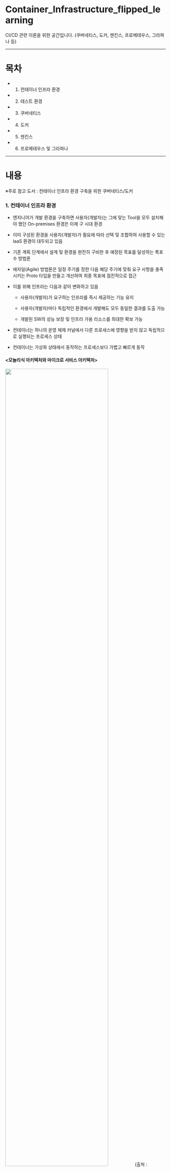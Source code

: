 # Container_Infrastructure_flipped_learning
CI/CD 관련 이론을 위한 공간입니다. (쿠버네티스, 도커, 젠킨스, 프로메테우스, 그라파나 등)

---
# 목차
- 1. 컨테이너 인프라 환경
- 2. 테스트 환경
- 3. 쿠버네티스
- 4. 도커
- 5. 젠킨스
- 6. 프로메테우스 및 그라파나
---
# 내용

※주로 참고 도서 : 컨테이너 인프라 환경 구축을 위한 쿠버네티스/도커

### 1. 컨테이너 인프라 환경

- 엔지니어가 개발 환경을 구축하면 사용자(개발자)는 그에 맞는 Tool을 모두 설치해야 했던 On-premises 환경은 이제 구 시대 환경

- 이미 구성된 환경을 사용자(개발자)가 필요에 따라 선택 및 조합하여 사용할 수 있는 IaaS 환경이 대두되고 있음

- 기존 계획 단계에서 설계 및 환경을 완전히 구비한 후 예정된 목표를 달성하는 폭포수 방법론

- 애자일(Agile) 방법론은 일정 주기를 정한 다음 해당 주기에 맞춰 요구 사항을 충족시키는 Proto 타입을 만들고 개선하여 최종 목표에 점진적으로 접근

- 이를 위해 인프라는 다음과 같이 변화하고 있음

  - 사용자(개발자)가 요구하는 인프라를 즉시 제공하는 기능 유지
  
  - 사용자(개발자)마다 독립적인 환경에서 개발해도 모두 동일한 결과를 도출 가능
  
  - 개발된 SW의 성능 보장 및 인프라 가용 리소스를 최대한 확보 가능

- 컨테이너는 하나의 운영 체제 커널에서 다른 프로세스에 영향을 받지 않고 독립적으로 실행되는 프로세스 상태

- 컨테이너는 가상화 상태에서 동작하는 프로세스보다 가볍고 빠르게 동작

#### <모놀리식 아키텍처와 마이크로 서비스 아키텍처>

<img src="https://user-images.githubusercontent.com/101415950/196708479-94084c8b-e211-41ac-9583-0c56c9c744fb.png" width="80%" height="80%">
(출처 : https://blog.lgcns.com/1278)

- 모놀리식 아키텍처
	
	- 하나의 큰 목적이 있는 서비스 또는 애플리케이션에 여러 기능이 통합된 구조
	
	- 하나의 결합된 코드로 구성되므로 초기 단계에서 설계하기 용이
	
	- 개발이 좀 더 단순하고 코드 관리가 간편
	
	- 운영하는 과정에서 수정이 많을 경우, 결합도가 높아 하나의 서비스 수정이 다른 서비스에 영향끼칠 수 있음

	- 소규모 프로젝트에 적합

- 마이크로 서비스 아키텍처

	- 개별 기능을 하는 작은 서비스를 각각 개발하여 연결하는 방식으로 각 서비스가 독립적으로 동작할 수 있음

	- 개발한 서비스 재활용 용이
	
	- 서비스 수정 시 다른 서비스에 영향을 끼칠 가능성이 적어 사용량 변환에 따라 특정 서비스 확장 가능

	- 사용자의 요구 사항에 따라 가용성을 즉각적으로 확보해야 하는 IaaS 환경에 적합

	- 모놀리식 아키텍처에 비해 복잡도가 높고 각 서비스가 서로 유기적으로 통신하는 구조이므로 네트워크를 통한 호출 횟수가 증가   
	  => 성능에 영향

	- 대규모 프로젝트에 적합

#### <컨테이너 인프라 환경 지원 도구>

- 컨테이너 인프라 환경은 컨테이너, 컨테이너 관리, 개발 환경 구성 및 배포 자동화, 모니터링으로 구성

- 도커

	- 컨테이너 환경에서 독립적으로 애플리케이션을 실행할 수 있도록 컨테이너를 만들고 관리하는 것을 지원

	- 운영체제 환경 관계없이 독립적인 환경에서 일관적인 결과 보장

- 쿠버네티스

	- 다수의 컨테이너 관리에 사용

	- 컨테이너 자동 배포, 배포된 컨테이너에 대한 동작 보증, 부하에 따른 동적 확장 등 기능 제공
	
	- 컨테이너 인프라에 필요한 기능을 통합하고 관리하는 솔루션

	- 컨테이너 인프라를 기반으로 다양한 서비스를 효율적으로 관리하는 환경 제공
	
	- 내외부와 유연하게 연결하는 역할

- 젠킨스

	- 빌드, 테스트, 패키지화, 배포 단계 모두 자동화하여 계발 단계를 표준화하는 CI/CD 제공
	
	- 개발된 코드의 빠른 적용과 효과적인 관리를 통해 개발 생산성을 높이는 데 초점이 맞춰져 있음

	- 단일 기능을 빠르게 개발해 적용해야 하는 환경에 적합(=컨테이너 인프라 환경)

- 프로메테우스 및 그라파나

	- 모니터링을 위한 도구

	- 프로메테우스는 상태 데이터를 수집

	- 그라파나는 프로메테우스로 수집한 데이터를 시각화

	- 컨테이너 인프라 환경에서 많은 종류의 소규모 기능이 각각 나누어 개발되기 때문에 중앙 모니터링이 필요

	- 프로메테우스 및 그라파나는 컨테이너로 패키징이 되어 동작하며 최소환의 자원으로 쿠버네티스 클러스터 상태를 시작적으로 표현

---
### 2. 테스트 환경 구성

- 코드형 인프라

	- 코드로 하드웨어를 설정 후 운영체제 설치 및 네트워크 구성하여 개발환경 구층

	- 코드로 인프라를 소프트웨어처럼 다룸

- 버추얼 박스

	- 가상화 소프트웨어

	- 다운로드 링크 : https://www.virtualbox.org/wiki/Download_Old_Builds_6_1 (6.1.12버전)

	- 모두 기본상태로 next 클릭 후 설치 완료

- 베이그런트

	- 프로비저닝(provisioning) 기능 수행
	
		- 사용자의 요구에 맞게 시스템 자원을 할당, 배치, 배포

		- 필요할 때 시스템을 사용할 수 있는 상태로 변경

	- 다운로드 링크 : https://www.vagrantup.com/downloads (2.2.9버전)

	- 모두 기본상태로 next 클릭 후 설치 완료

	- vagrant init : 프로비저닝을 위한 기초 파일 생성

	- vagrant up : Vagrantfile을 읽어 프로비저닝 진행
	
	- vagrant halt : 베이그런트에서 다루는 가상 머신 종료
	
	- vagrant destroy : 베이그런트에서 관리하는 가상 머신 삭제
	
	- vagrant ssh : 베이그런트에서 관리하는 가상 머신에 ssh로 접속

	- vagrant provision : 베이그런트에서 관리하는 가상 머신에 변경된 설정 적용

#### <Tool 정상 동작 확인>

- 먼저 프로비저닝을 위한 코드 작성 후 베이그런트에서 호출한 뒤 버추얼 박스에 운영 체제 설치

- 베이그런트 설치 디렉터리(c:\HashiCorp)에 프로비저닝을 위한 코드 작성 권장

- vagrant init으로 생성 후 바로 vagrant up 실행하면 Vagrantfile이 config.vm.box = "base"로 설정되어 있어 base이미지를 찾지 못하여 에러 발생

- config.vm.box = "base"를 config.vm.box = "sysnet4admin/CentOS-k8s"으로 변경 후 저장하여 이미지 설정 필요

#### <베어그런트로 테스트 환경 구축>

Vagrantfile을 수정하여 원하는 구성이 자동으로 CentOS에 입력되도록 수행

[Vagrantfile 예시 코드]
```
#do |이름|으로 시작한 작업은 end로 종료
#Providier는 베이그런트를 통해 제공되는 코드가 실제로 가상 머신으로 배포되게 하는 소프트웨어
#auto_correct:true는 포트가 중복되면 포트가 자동으로 변경

# -*- mode: ruby -*-				 	#루비(ruby) 언어임을 인식하는 호환 코드
# vi: set ft=ruby :				 	#ft는 파일 종류(file type)의 약자

Vagrant.configure("2") do |config|		 	#"2"는 API 버전, do |config|는 베이그런드 설정의 시작
  N = 3 # max number of worker nodes			#쿠버네티스에서 작업을 수행할 worker node 수 설정(args: N을 통해 넘길 수 있음)
  Ver = '1.18.4' # Kubernetes Version to install	#쿠버네키스 버전을 변수로 설정

  #=============#
  # Master Node #
  #=============#

    config.vm.define "m-k8s" do |cfg|			#가상머신을 "m-k8s"로 정의, do |cfg|를 추가해 원하는 설정으로 변경
      cfg.vm.box = "sysnet4admin/CentOS-k8s"		#do |cfg|에서 적용한 내용을 받아 cfg.vm.box로 변경
      cfg.vm.provider "virtualbox" do |vb|		#Provider를 버추얼박스로 정의, 버추얼 박스에 필요한 설정을 정의하기 위해 do |vb| 추가
        vb.name = "m-k8s(github_SysNet4Admin)"		#가상머신 이름
        vb.cpus = 2					#CPU 수
        vb.memory = 3072				#메모리 크기
        vb.customize ["modifyvm", :id, "--groups", "/k8s-SgMST-1.13.1(github_SysNet4Admin)"]	#소속된 그룹 명시
      end						#들여쓰기 위치 정확하게
      cfg.vm.host_name = "m-k8s"			#가상머신 자체 설정으로 호스트이름 설정
      cfg.vm.network "private_network", ip: "192.168.1.10"	#호스트 전용 네트워크를 private_network로 설정, eth1 인터페이스를 Host-Only로 구성하고 IP 지정
      cfg.vm.network "forwarded_port", guest: 22, host: 60010, auto_correct: true, id: "ssh"	#ssh통신은 호스트 60010번을 게스트 22번으로 전달되도록 구성
      cfg.vm.synced_folder "../data", "/vagrant", disabled: true	#호스트(PC)와 게스트(가상 머신) 사이에 디렉터리 동기화가 이루어지지 않게 disabled:true 설정
      cfg.vm.provision "shell", path: "config.sh", args: N	#vm.provision "shell" 구문으로 경로에 있는 파일("config.sh")을 게스트(CentOS) 내부에서 호출하여 실행
      cfg.vm.provision "shell", path: "install_pkg.sh", args: [ Ver, "Main" ]	#변수 Ver, 문자 "Main"을 install_pkg.sh로 넘김
      cfg.vm.provision "shell", path: "master_node.sh"	#쿠버네티스 Master Node를 위한 "master_node.sh" 코드 추가
    end

  #==============#
  # Worker Nodes #
  #==============#

  (1..N).each do |i|					#1에서 3까지 반복하는 반복문으로 (1..N).each로 이루어짐
    config.vm.define "w#{i}-k8s" do |cfg|		#해당 값은 |i|를 통해 #{i}로 치환하여 사용
      cfg.vm.box = "sysnet4admin/CentOS-k8s"
      cfg.vm.provider "virtualbox" do |vb|
        vb.name = "w#{i}-k8s(github_SysNet4Admin)"
        vb.cpus = 1
        vb.memory = 2560
        vb.customize ["modifyvm", :id, "--groups", "/k8s-SgMST-1.13.1(github_SysNet4Admin)"]
      end
      cfg.vm.host_name = "w#{i}-k8s"
      cfg.vm.network "private_network", ip: "192.168.1.10#{i}"
      cfg.vm.network "forwarded_port", guest: 22, host: "6010#{i}", auto_correct: true, id: "ssh"
      cfg.vm.synced_folder "../data", "/vagrant", disabled: true
      cfg.vm.provision "shell", path: "config.sh", args: N
      cfg.vm.provision "shell", path: "install_pkg.sh", args: Ver
      cfg.vm.provision "shell", path: "work_nodes.sh"	#쿠버네티스 Worker Node를 위한 "work_node.sh" 코드 추가
    end
  end
end
```

[config.sh 예시 코드]
```
#!/usr/bin/env bash

# vim configuration 
echo 'alias vi=vim' >> /etc/profile			#vi를 호출하면 vim을 호출(코드에  하이라이트를 넣어 코드를 쉽게 구분하기 위함)

# swapoff -a to disable swapping
swapoff -a						#스왑되지 않도록 설정(쿠버네티스 설치 요구 조건을 충족하기 위해)
# sed to comment the swap partition in /etc/fstab
sed -i.bak -r 's/(.+ swap .+)/#\1/' /etc/fstab		#시스템이 다시 시작되더라도 스왑되지 않도록 설정

# kubernetes repo
gg_pkg="packages.cloud.google.com/yum/doc" # Due to shorten addr for key #리포지터리를 설정하기 위한 경로를 변수로 처리(간략화)
cat <<EOF > /etc/yum.repos.d/kubernetes.repo 		#쿠버네티스를 내려받을 리포티터리 설정 시작
[kubernetes]
name=Kubernetes
baseurl=https://packages.cloud.google.com/yum/repos/kubernetes-el7-x86_64
enabled=1
gpgcheck=0
repo_gpgcheck=0
gpgkey=https://${gg_pkg}/yum-key.gpg https://${gg_pkg}/rpm-package-key.gpg
EOF							#쿠버네티스를 내려받을 리포티터리 설정 끝

# Set SELinux in permissive mode (effectively disabling it)
setenforce 0						#selinux가 제한적으로 사용되지 않도록 permissive 모드로 변경
sed -i 's/^SELINUX=enforcing$/SELINUX=permissive/' /etc/selinux/config

# RHEL/CentOS 7 have reported traffic issues being routed incorrectly due to iptables bypassed
cat <<EOF >  /etc/sysctl.d/k8s.conf			#브리지 네트워크를 통과하는 IPv4와 IPv6의 패킷을 iptables가 관리하게 설정
net.bridge.bridge-nf-call-ip6tables = 1			#Pod(쿠버네티스에서 실행되는 객체의 최소 단위)의 통신을 iptables로 제어
net.bridge.bridge-nf-call-iptables = 1			#필요에 따라 IPVS 같은 방식으로 구성
EOF
modprobe br_netfilter					#br_netfilter 커널 모듈을 사용하여 브리지로 네트워크를 구성
							#IP 마스커레이드를 사용하여 내부 네트워크랑 외부 네트워크를 분리
							#IP 마스커레이드는 커널에서 제공하는 NAT 기능을 의미
							#br_netfilter 적용함으로써 iptables이 활성화

# local small dns & vagrant cannot parse and delivery shell code.
echo "192.168.1.10 m-k8s" >> /etc/hosts			#쿠버네티스 안에서 노드 간 통신을 이름으로 할 수 있게 하기 위한 구문
for (( i=1; i<=$1; i++  )); do echo "192.168.1.10$i w$i-k8s" >> /etc/hosts; done	#각 노드의 호스트 이름과 IP를 /etc/hosts에 설정
							#이때 Worker Node는 넘겨받은 N변수에 맞게 동적으로 생성됨
# config DNS  
cat <<EOF > /etc/resolv.conf				#외부와 통신할 수 있는 DNS 서버 지정
nameserver 1.1.1.1 #cloudflare DNS
nameserver 8.8.8.8 #Google DNS
EOF
```

[install_pkg.sh 예시 코드]

```
#!/usr/bin/env bash

# install packages 
yum install epel-release -y
yum install vim-enhanced -y
yum install git -y					#깃허브에서 코드를 내려받을 수 있게 Git을 설치

# install docker 
yum install docker -y && systemctl enable --now docker	#쿠버네티스를 관리하는 컨테이너를 설치하기 위해 도커를 설치하고 구동

# install kubernetes cluster 
yum install kubectl-$1 kubelet-$1 kubeadm-$1 -y		#넘겨받은 버전의 kubectl, kubelet, kubeadm 설치
systemctl enable --now kubelet				#kubelet 시작

# git clone _Book_k8sInfra.git 
if [ $2 = 'Main' ]; then				#전체 실행 코드를 Master Node에만 내려받도록 설정($2는 두번 째로 넘겨받은 값)
  git clone https://github.com/sysnet4admin/_Book_k8sInfra.git	#Git에서 코드를 내려받음
  mv /home/vagrant/_Book_k8sInfra $HOME			#내려받은 코드를 홈디렉터리(/root)로 옮김
  find $HOME/_Book_k8sInfra/ -regex ".*\.\(sh\)" -exec chmod 700 {} \;	#배시 스크립트(.sh)를 find로 찾아 바로 실행가능한 상태가 되도록 chmod 700 설정
fi
```

[master_node.sh 예시 코드]
```
#!/usr/bin/env bash

# init kubernetes 					#kubeadm을 통해 쿠버네티스 worker node를 받아들일 준비를 함
kubeadm init --token 123456.1234567890123456 --token-ttl 0 \	#토큰을 123456.1234567890123456로 지정하고 유지되는 시간(time to live)을 0으로 설정(기본 값인 24시간 후에 토큰이 계속 유지)
--pod-network-cidr=172.16.0.0/16 --apiserver-advertise-address=192.168.1.10	#Worker Node가 정해진 토큰에 들어오게 함
							#쿠버네티스가 자동으로 컨테이너에 부여하는 네트워크를 172.16.0.0/16(176.16.0.1 ~ 172.16.255.254)으로 제공
							#Worker Node에 접속하는 API 서버의 IP를 192.168.1.10으로 지정(Worker Node들이 자동으로 API 서버에 연결)
# config for master node only 
mkdir -p $HOME/.kube					#Master Node에서 현재 사용자가 쿠버네티스를 정상적으로 구동할 수 있게 하는 구문
cp -i /etc/kubernetes/admin.conf $HOME/.kube/config	#설정 파일을 루트의 홈디렉터리(/root)에 복사
chown $(id -u):$(id -g) $HOME/.kube/config		#쿠버네티스를 이용할 사용자에게 권한 부여

# config for kubernetes's network 
kubectl apply -f \					#CNI(컨테이너 네트워크 인터페이스)인 Calico의 설정을 적용해 쿠버네티스의 네트워크를 구성
https://raw.githubusercontent.com/sysnet4admin/IaC/master/manifests/172.16_net_calico.yaml
```

[work_nodes.sh 예시 코드]
```
#kubeadm을 이용하여 Master Node에 접속
#접속 시 연결에 필요한 토큰은 기존 Master Node에서 생성한 123456.1234567890123456 사용
#간단히 구성하기 위해 --discovery-token-unsafe-skip-ca-verification으로 인증 무시
#API 서버 주소인 192.168.1.10으로 기본 포트 번호인 6443 포트에 접속하도록 설정

#!/usr/bin/env bash

# config for work_nodes only 
kubeadm join --token 123456.1234567890123456 \
             --discovery-token-unsafe-skip-ca-verification 192.168.1.10:6443
```

#### <id: "ssh"로 설정하는 이유>

- ssh 서비스의 기본 포트 번호인 22번을 id: "ssh"로 설정하지 않으면 중복된 두개의 포트로 설정

- 자기 자신(127.0.0.1/localhost)의 2222번 포트로 오는 내용과 모든 IP(0.0.0.0)의 60010 포트에서 오는 내용을 게스트의 22번으로 포워딩

```
vagrant port
	22(guest) => 2222(host)
	22(guest) => 60010(host)

netstat -an | findstr 2222
netstat -an | findstr 60010
```

- 명시적으로 좋지 않고 설정의 낭비를 줄이기 위해 왠만하면 id: "ssh"를 사용하는 것이 나음

#### <호스트 전용 네트워크가 정상적으로 동작하지 않는 경우>

- 최대 절전 모드나 여러 차례 가상 머신을 다시 시작하는 경우에 호스트 전용 네트워크가 정상적으로 동작하지 않을 수 있음

- 버추얼박스에서 파일>호스트 네트워크 관리자 선택

- 속성 클릭 후 DHCP 서버를 사용하지 않도록 체크를 해제, IPv4 주소에 198.168.1.1 입력

#### <vi(visual editor)와 Vim(visual editor improved)>

- vi는 유닉스 환경에서 사용되는 텍스트 편집기(editor)

- vi와 Vim의 가장 큰 차이점은 Vim은 화살표로 커서가 이동하지만, vi는 H, J, K, L로 커서를 이동

#### <PuTTY와 SuperPuTTY>

- 명령 프롬프트(Command Prompt, cmd.exe)로 가상 머신에 접근할 수 있지만 가상머신마다 각각 명령어를 통해 접근해야 하므로 불편함

- PuTTY는 터미널 접속 프로그램으로 가볍고 다양한 플러그인을 통해 여러 대의 가상 머신에 접근할 수 있음

- 접속 정보를 저장하고 바로 불러와 실행할 수 있는 기능

- 한 번에 한 대씩만 접근 가능

- https://www.chiark.greenend.org.uk/~sgtatham/putty/latest.html 링크의 Alternative binary files 항목에서 다운로드

- SuperPuTTY는 한 번에 여러 대의 가상 머신에 접근하여 분할된 창을 통해 관리

- https://github.com/jimradford/superputty/releases 에서 다운로드

- SuperPuTTY 사용 시 putty.exe 위치를 지정하여 사용

#### <127.0.0.1로 접속하는 이유>

- 192.168.1.0/24 영역대로 가상 머신의 IP를 설정하는 경우

- 현업에서는 데이터 통신과 관리 네트워크를 분리해 사용하는 데 이와 비슷하게 관리 네트워크를 분리

- 192.168.1.0/24에서 문제가 발생해도 접속하는 데 문제가 없음

- 각 가상 머신은 베이그런트에서 NAT로 사용하는 eth0에 고유 포트 포워딩 규칙이 적용 ("forwarded_port", guest: 22, host: 60010)

---
### 3. 쿠버네티스

#### <컨테이너 인프라 환경>

<img src="https://user-images.githubusercontent.com/101415950/197549006-3059f673-f0a2-40b0-8f5b-2f48abeda60f.png" width="80%" height="80%">

- 리눅스 운영 체제의 커널 하나에서 여러 개의 컨테이너가 격리된 상태로 실행되는 인프라 환경

- 컨테이너는 하나 이상의 목적을 위해 독립적으로 작동하는 프로세스

- 개인 환경에서는 1명의 관리자(사용자)가 다양한 응용프로그램을 사용하므로 각각의 프로그램을 컨테이너로 구현할 필요 없음

- 기업 환경에서는 다수의 관리자가 수천 대의 서버를 함께 관리하므로 일관성 유지를 위해 컨테이너 필요

- 여러 사람이 조작하여 설정의 일관성이 떨어진 눈송이 서버를 방지하는 효과

- 가상화 환경에서 각각의 가상 머신이 모두 독립적인 운영체제 커널을 가지고 있어야 하므로 자원을 더 소모하고 성능이 떨어짐

- 컨테이너 인프라 환경은 커널 하나에 컨테이너 여러 개가 격리된 형태로 실행되므로 자원을 효율적으로 사용하고   
  수행해야 하는 단계도 적어 속도 빠름

<img src="https://user-images.githubusercontent.com/101415950/197551826-c1ad029c-920d-4d69-bc39-79f307d38411.png" width="80%" height="80%">
(출처 : https://www.alibabacloud.com/ko/knowledge/difference-between-container-and-virtual-machine)

#### <쿠버네티스(k8s) 정의>

- 쿠버네티스는 컨테이너 오케스트레이션(Orchestration)을 위한 솔루션

- 오케스트레이션은 복잡한 단계를 관리하고 요소들의 유기적인 관계를 미리 정의하여 손쉽게 사용하도록 서비스를 제공하는 것

- 즉 다수의 컨테이너를 유기적으로 연결, 실행, 종료 그리고 상태 추적 및 보존 등 컨테이너를 안정적으로 사용할 수 있게 만들어주는 솔루션

- 이와 비슷한 솔루션은 도커 스웜(소규모 환경에 유용), 메소스(분산 관리 시스템과 연동 필요), 노매드(Consul, Vault 연동)가 있음

#### <쿠버네티스(k8s) 구성 방법>

- 관리형 쿠버네티스
	
	- Public Cloud 업체에서 제공
	
	- EKS(Amazon Elastic Kubernetes Service), AKS(Azure Kubernetes Service), GKE(Google Kubernetes Engine)이 속함
	
	- 구성이 이미 다 갖춰져 있고 Master Node를 클라우드 업체에서 관리

- 설치형 쿠버네티스

	- Suse의 Rancher, RedHat의 Openshift와 같은 플랫폼에서 제공
	
	- 유료

- 구성형 쿠버네티스

	- 사용하는 시스템에 쿠버네티스 클러스터를 자동으로 구성해주는 솔루션
	
	- Kubeadm, kops(kubernetes Operations), KRIB(Kubernetes Rebar Integrated Bootstrap), kubespray가 있음
	
	- Kubeadm은 사용자가 변경하기 수월하고 온프레미스(On-premises)와 클라우드 모두 지원

	- kubespray는 실제 업무 환경에서도 매우 편리하게 쿠버네티스 클러스터를 자동으로 배포할 수 있는 도구

#### <쿠버네티스(k8s) 구성 요소>

- kubectl, kubelet, API 서버, 캘리코, etcd, 컨트롤러 매니저, 스케줄러, kube-proxy, 컨테이너 런타임, 파드 등

- 쿠버네티스 구성 요소는 동시에 여러 개가 존재하는 경우 Hash 코드를 삽입하여 중복된 이름 회피(예시 : calico-node-bf486의 bf486)

- 구성 요소의 이름을 직접 정할 수 있음

- 구성 요소에 문제 발견 시 다시 생성되는 특성을 가지는 파드로 이루어져 있어서 자동으로 이름을 지정하는 것이 관리 수월

- 아래 예시에서 coredns-5644d7b6d9-b4dz9의 5644d7b6d9은 레플리카셋(ReplicaSet)을 무작위 문자열로 변형하여 추가한 것

```
# --all-namespaces는 default(기본 namespaces) 외 모든 것을 표시
# kubectl get pods는 파드를 수집하여 출력

[root@m-k8s ~]#  kubectl get pods --all-namespaces
NAMESPACE     NAME                                       READY   STATUS    RESTARTS   AGE
kube-system   calico-kube-controllers-6bbf58546b-pmk78   1/1     Running   0          36m
kube-system   calico-node-bf486                          1/1     Running   0          31m
kube-system   calico-node-j9plc                          1/1     Running   0          22m
kube-system   calico-node-mnkgd                          1/1     Running   0          27m
kube-system   calico-node-xwxtc                          1/1     Running   0          36m
kube-system   coredns-5644d7b6d9-b4dz9                   1/1     Running   0          36m
kube-system   coredns-5644d7b6d9-jmsxh                   1/1     Running   0          36m
kube-system   etcd-m-k8s                                 1/1     Running   0          35m
kube-system   kube-apiserver-m-k8s                       1/1     Running   0          35m
kube-system   kube-controller-manager-m-k8s              1/1     Running   0          35m
kube-system   kube-proxy-5ltsx                           1/1     Running   0          22m
kube-system   kube-proxy-fzvsx                           1/1     Running   0          36m
kube-system   kube-proxy-gfsc8                           1/1     Running   0          31m
kube-system   kube-proxy-v8lxz                           1/1     Running   0          27m
kube-system   kube-scheduler-m-k8s                       1/1     Running   0          35m 
```

#### <쿠버네티스(k8s) 구성 요소간 통신 : 관리자나 개발자가 파드를 배포할 때>

- 관리자 or 개발자가 파드 배포 명령을 수행했을 때 실행되는 순서는 하기 그림과 같음

- 0 ~ 7번 : 기본 설정으로 배포된 쿠버네티스에서 이루어지는 통신 단계를 구분

- 10번대 : 선택적으로 배포하는 것들로 순서와 상관이 없음

<img src="https://user-images.githubusercontent.com/101415950/197653986-0e0c9c1f-f55d-4071-b344-d753e54be574.png" width="80%" height="80%">

- 0 : kubectl

	- 쿠버네티스 클러스터에 명령을 내리는 역할
	
	- 바로 실행되는 명령 형태인 binary로 배포되므로 Master Node에 있을 필요 없음
	
	- 통상적으로 API 서버와 주로 통신하므로 API 서버가 위치한 Master Node에 구성할 수 있음

- 1 : API 서버

	- 쿠버네티스 클러스터의 중심 역할을 하는 통로
	
	- 상태 값을 저장하는 etcd 등 여러 요소들이 API 서버를 중심으로 두고 통신
	
	- 회사에서 모든 직원과 상황을 관리하고 목표를 설정하는 관리자 역할

- 2 : etcd

	- etc 디렉터리(리눅스의 구성 정보를 가지고 있는 디렉터리)와 distributed(퍼트리다)의 합성어

	- 구성 요소들의 상태 값이 모두 저장되는 장소(etcd 외 다른 구성 요소는 상태 값을 관리하지 않음)
	
	- 회사의 관리자가 모든 보고 내용을 기록하는 노트
	
	- etcd의 정보만 백업되어있으면 긴급한 장애 상황에서도 쿠버네티스 클러스터 복구 가능
	
	- 분산 저장이 가능한 key-value 저장소이므로 복제하여 여러 곳에 저장해 두면 하나의 etcd에 장애가 발생해도 시스템 가용성 확보 가능

	- 멀티 마스터 노드 형태

- 3 : Controller Manager

	- 쿠버네티스 클러스터의 Object 상태 관리
	
	- Worker Node에서 통신 불량인 경우 상태 체크 및 복구는 Controller Manager에 속한 Node Controller에서 이루어짐

	- ReplicaSet Controller는 ReplicaSet에 요청받은 파드 갯수대로 파드 생성

	- EndPoint Controller는 서비스와 파드를 연결하는 역할

	-  Controller Manager에 소속된 다양한 상태 값을 관리하는 주체들이 각자의 역할 수행

- 4 : Scheduler

	- Node의 상태, 자원, 레이블, 요구 조건 등 고려하여 파드를 어떤 Worker Node에 생성할지 결정하고 할당하는 역할

	- 파드를 조건에 맞는 Worker Node에 지정하고, 파드가 Worker Node에 할당된 일정을 관리하는 역할

- 5 : kubelet

	- 파드의 구성 내용(PodSpec)을 받아 컨테이너 런타임으로 전달

	- 파드 내 컨테니어들이 정상적으로 동작하는지 모니터링

- 6 : 컨테이너 런타임(CRI, Container Runtime Interface)

	- 파드를 이루는 컨테이너의 실행을 담당

	- 파드 내 다양한 종류의 컨테이너가 문제 없이 동작하게 하는 표준 인터페이스

- 7 : 파드(Pod)

	- 한 개 이상의 컨테이너로 단일 목적의 일을 수행하는 쿠버네티스 애플리케이션의 최소 단위

	- 웹 서버 역할을 할 수 있고 로그나 데이터를 분석하는 역할도 할 수 있음

	- 파드는 가상 머신과 달리 언제라도 죽을 수 있는 존재로 가정하고 설계되었기 때문에 여러 대안으로 디자인됨

	[컨테이너와 파드의 관계]   
	<img src="https://user-images.githubusercontent.com/101415950/197660830-bb278a36-0e2e-41dd-8f80-cb7cb04b1915.png" width="30%" height="30%">

- 11 : 네트워크 플러그인

	- 쿠버네티스 클러스터의 통신을 위해 구성해야 하는 요소

	- 일반적으로 CNI로 구성

	- CNI는 클라우드 네이티브 컴퓨팅 재단의 프로젝트로 컨테이너의 네트워크 안정성과 확장성을 보장하기 위해 개발

	- CNI에 사용할 네트워크 플로그인을 선택 시 구성 방식과 지원하는 기능, 성능이 각기 다르므로 사용 목적에 맞게 선택

	- CNI는 캘리코(Calico), 플래널(Flannel), 실리움(Cilium), 큐브 라우터(Kube-router), 로마나(Romana), 위브넷(WeaveNet), Canal이 있음

	- 캘리코(Calico)는 L3로 컨테이너 네트워크를 구성 / 플래널(Flannel)은 L2로 컨테이너 네트워크를 구성

	- 네트워크 프로토콜인 BGP와 VXLAN의 지원, ACL(Access Control List) 지원, 보안 기능 제공 등을 살펴보고 
	  필요한 조건을 가지고 있는 네트워크 플러그인을 선택할 수 있어서 설계 유연성이 높음

- 12 : CoreDNS

	- 클라우드 네이티브 컴퓨팅 재단에서 보증하는 프로젝트

	- 빠르고 유연한 DNS 서버

	- 쿠버네티스 클러스터에서 도메인 이름을 이용하여 통신하는 데 사용

	- 실무에서 쿠버네티스 클러스터를 구성하여 사용할 때, IP보다 DNS Name을 편리하게 관리해 주는 CoreDNS를 사용하는 것이 일반적임

#### <쿠버네티스(k8s) 구성 요소간 통신 : 사용자가 배포된 파드에 접속할 때>

- 1 : kube-proxy

	- 쿠버네티스 클러스터는 파드가 위치한 노드에 kube-proxy를 통해 파드가 통신할 수 있는 네트워크 설정
	
	- 실제 통신은 br_netfilter와 iptables로 관리

- 2 : 파드(Pod)

	- 이미 배포된 파드에 접속하고 필요한 내용을 전달받음

	- 대부분 사용자는 파드가 어떤 Worker Node에 위치하는지 신경쓰지 않아도 됨

#### <쿠버네티스(k8s) 구성 요소간 통신 : 파드 생명주기>

- 쿠버네티스의 가장 큰 장점은 쿠버네티스 구성 요소마다 하는 일이 명확하게 구분됨 => 마이크로서비스 아키텍처(MSA)와 연관

- 각자의 역할을 충실하게 수행하면 클러스터 시스템이 안정적으로 운영됨

- 역할이 나누어져 있어 문제 발생 시 어느 부분에서 문제가 발생했는지 디버깅하기 수월함

<img src="https://user-images.githubusercontent.com/101415950/197666301-6be225cc-8d55-46d8-801e-29d05d6206e2.png" width="80%" height="80%">


1. kubectl을 통해 API 서버에 파드 생성을 요청

2. API 서버에 전달된 내용이 있으면 API 서버는 etcd에 전달된 내용을 모두 기록하여 클러스터 상태 값을 최신으로 유지   
   => 각 요소가 상태를 업데이트할 때마다 모두 API 서버를 통해 etcd에 기록

3. API 서버에 파드 생성이 요청된 것을 Controller Manager가 인식하면 Controller Manager는 파드를 생성 후 API 서버에 전달   
   (아직 어떤 Worker Node에 파드를 적용할 지는 결정되지 않은 상태로 파드만 생성)

4. API 서버에 파드가 생성되었다는 정보를 Scheduler가 인식   
   Scheduler는 생성된 파드를 어떤 Worker Node에 적용할지 조건을 고려하여 결정 후 해당 Worker Node에 파드를 띄우도록 요청

5. API 서버에 전달된 정보대로 지정한 Worker Node에 파드가 속해 있는지 Scheduler가 kubelet으로 확인

6. kubelet에서 컨테이너 런타임으로 파드 생성을 요청

7. 파드 생성

8. 파드는 사용 가능한 상태가 됨

#### <쿠버네티스(k8s) 상태유지 방법>

- 쿠버네티스는 작업을 순서대로 진행하는 Workflow 구조가 아닌 선언적인(declarative) 시스템 구조를 가짐

- 각 요소가 추구하는 상태(desired status)를 선언하면 현재 상태(current status)와 비교 점검 후 추구하는 상태에 맞출려고 하는 구조

- 추구하는 상태를 API 서버에 선언하면 다른 요소들이 API 서버에서 확인하여 현재 상태와 비교하고 그에 맞게 상태를 변경

- API는 현재 상태 값을 가지고 있고 이것을 보존하므로 etcd가 필요, API서버와 etcd는 거의 한몸처럼 동작하도록 설계

- Work Node는 Workflow 구조에 따라 설계됨   
	
	- 쿠버네티스가 kubelet과 컨테이너 런타임을 통해 파드를 생성하고 제거 구조이므로 선언적인 방식으로 구조화 하기에 어렵기 때문
 	
	- 명령이 절차적으로 전달되는 방식이 시스템 성능을 높이는 데 효율적이기 때문
 
 - Master Node는 이미 생성된 파드들을 유기적으로 연결하므로 쿠버네티스 클러스터를 안정적으로 유지하기 위해 선언적인 시스템이 편리

<img src="https://user-images.githubusercontent.com/101415950/197680984-d017ee86-a748-4b9d-8371-579dc703b7b1.png" width="80%" height="80%">

## 마크다운 언어 참조
https://gist.github.com/ihoneymon/652be052a0727ad59601
